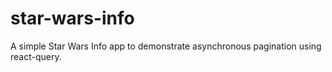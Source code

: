 # star-wars-info
A simple Star Wars Info app to demonstrate asynchronous pagination using react-query.
